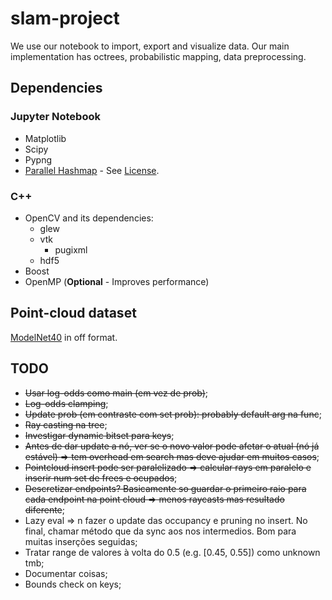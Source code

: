 # slam-project

We use our notebook to import, export and visualize data. Our main
implementation has octrees, probabilistic mapping, data preprocessing.

## Dependencies

### Jupyter Notebook

- Matplotlib
- Scipy
- Pypng
- [Parallel Hashmap](https://github.com/greg7mdp/parallel-hashmap) - See
  [License](./slam/include/parallel_hashmap/LICENSE).

### C++

- OpenCV and its dependencies:
  - glew
  - vtk
    - pugixml
  - hdf5
- Boost
- OpenMP (**Optional** - Improves performance)

## Point-cloud dataset

[ModelNet40](https://www.kaggle.com/balraj98/modelnet40-princeton-3d-object-dataset)
in off format.

## TODO

- ~~Usar log-odds como main (em vez de prob)~~;
- ~~Log-odds clamping~~;
- ~~Update prob (em contraste com set prob): probably default arg na func~~;
- ~~Ray casting na tree~~;
- ~~Investigar dynamic bitset para keys~~;
- ~~Antes de dar update a nó, ver se o novo valor pode afetar o atual (nó já
  estável) => tem overhead em search mas deve ajudar em muitos casos~~;
- ~~Pointcloud insert pode ser paralelizado => calcular rays em paralelo e
  inserir num set de frees e ocupados~~;
- ~~Descretizar endpoints? Basicamente so guardar o primeiro raio para cada
  endpoint na point cloud => menos raycasts mas resultado diferente~~;
- Lazy eval => n fazer o update das occupancy e pruning no insert. No final,
  chamar método que da sync aos nos intermedios. Bom para muitas inserções
  seguidas;
- Tratar range de valores à volta do 0.5 (e.g. [0.45, 0.55]) como unknown tmb;
- Documentar coisas;
- Bounds check on keys;

